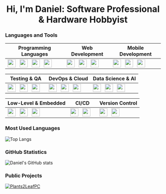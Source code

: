 <h1 align="center">Hi, I'm Daniel: Software Professional & Hardware Hobbyist</h1>

### Languages and Tools

| **Programming Languages**                                                                                                                                                                                                                 | **Web Development**                                                                                                                                                                                                               | **Mobile Development**                                                                                                                                                                                                                 |
| ----------------------------------------------------------------------------------------------------------------------------------------------------------------------------------------------------------------------------------------- | --------------------------------------------------------------------------------------------------------------------------------------------------------------------------------------------------------------------------------- | ------------------------------------------------------------------------------------------------------------------------------------------------------------------------------------------------------------------------------------- |
| <a href="https://www.google.com/search?q=javascript"><img align="left" width="26px" src="https://cdn.simpleicons.org/javascript" style="padding-right:10px;" /></a> <a href="https://www.google.com/search?q=typescript"><img align="left" width="26px" src="https://cdn.simpleicons.org/typescript" style="padding-right:10px;" /></a> <a href="https://www.google.com/search?q=python"><img align="left" width="26px" src="https://cdn.simpleicons.org/python" style="padding-right:10px;" /></a> <a href="https://www.google.com/search?q=java"><img align="left" width="26px" src="https://cdn.simpleicons.org/java" style="padding-right:10px;" /></a> | <a href="https://www.google.com/search?q=react"><img align="left" width="26px" src="https://cdn.simpleicons.org/react" style="padding-right:10px;" /></a> <a href="https://www.google.com/search?q=next.js"><img align="left" width="26px" src="https://cdn.simpleicons.org/next.js" style="padding-right:10px;" /></a> <a href="https://www.google.com/search?q=html5"><img align="left" width="26px" src="https://cdn.simpleicons.org/html5" style="padding-right:10px;" /></a>                                                                                                                                                                                             | <a href="https://www.google.com/search?q=flutter"><img align="left" width="26px" src="https://cdn.simpleicons.org/flutter" style="padding-right:10px;" /></a> <a href="https://www.google.com/search?q=react+native"><img align="left" width="26px" src="https://cdn.simpleicons.org/react" style="padding-right:10px;" /></a> <a href="https://www.google.com/search?q=swift"><img align="left" width="26px" src="https://cdn.simpleicons.org/swift" style="padding-right:10px;" /></a> |


| **Testing & QA**                                                                                                                                                                                                                         | **DevOps & Cloud**                                                                                                                                                                                                               | **Data Science & AI**                                                                                                                                                                                                               |
| --------------------------------------------------------------------------------------------------------------------------------------------------------------------------------------------------------------------------------------- | --------------------------------------------------------------------------------------------------------------------------------------------------------------------------------------------------------------------------------- | ----------------------------------------------------------------------------------------------------------------------------------------------------------------------------------------------------------------------------------- |
| <a href="https://www.google.com/search?q=cypress"><img align="left" width="26px" src="https://cdn.simpleicons.org/cypress" style="padding-right:10px;" /></a> <a href="https://www.google.com/search?q=jest"><img align="left" width="26px" src="https://cdn.simpleicons.org/jest" style="padding-right:10px;" /></a> <a href="https://www.google.com/search?q=selenium"><img align="left" width="26px" src="https://cdn.simpleicons.org/selenium" style="padding-right:10px;" /></a>                                                                                   | <a href="https://www.google.com/search?q=docker"><img align="left" width="26px" src="https://cdn.simpleicons.org/docker" style="padding-right:10px;" /></a> <a href="https://www.google.com/search?q=kubernetes"><img align="left" width="26px" src="https://cdn.simpleicons.org/kubernetes" style="padding-right:10px;" /></a> <a href="https://www.google.com/search?q=aws"><img align="left" width="26px" src="https://cdn.simpleicons.org/amazonaws" style="padding-right:10px;" /></a>                                                                                               | <a href="https://www.google.com/search?q=tensorflow"><img align="left" width="26px" src="https://cdn.simpleicons.org/tensorflow" style="padding-right:10px;" /></a> <a href="https://www.google.com/search?q=apache+spark"><img align="left" width="26px" src="https://cdn.simpleicons.org/apachespark" style="padding-right:10px;" /></a> <a href="https://www.google.com/search?q=pandas"><img align="left" width="26px" src="https://cdn.simpleicons.org/pandas/black/white" style="padding-right:10px;" /></a> |


| **Low-Level & Embedded**                                                                                                                                                                                                                 | **CI/CD**                                                                                                                                                                                                                         | **Version Control**                                                                                                                                                                                                                  |
| --------------------------------------------------------------------------------------------------------------------------------------------------------------------------------------------------------------------------------------- | --------------------------------------------------------------------------------------------------------------------------------------------------------------------------------------------------------------------------------- | ----------------------------------------------------------------------------------------------------------------------------------------------------------------------------------------------------------------------------------- |
| <a href="https://www.google.com/search?q=c"><img align="left" width="26px" src="https://cdn.simpleicons.org/c" style="padding-right:10px;" /></a> <a href="https://www.google.com/search?q=cpp"><img align="left" width="26px" src="https://cdn.simpleicons.org/cplusplus" style="padding-right:10px;" /></a> <a href="https://www.google.com/search?q=rust"><img align="left" width="26px" src="https://cdn.simpleicons.org/rust" style="padding-right:10px;" /></a>                                                                                       | <a href="https://www.google.com/search?q=github+actions"><img align="left" width="26px" src="https://cdn.simpleicons.org/githubactions" style="padding-right:10px;" /></a> <a href="https://www.google.com/search?q=jenkins"><img align="left" width="26px" src="https://cdn.simpleicons.org/jenkins" style="padding-right:10px;" /></a>                                                                                                    | <a href="https://www.google.com/search?q=git"><img align="left" width="26px" src="https://cdn.simpleicons.org/git" style="padding-right:10px;" /></a> <a href="https://www.google.com/search?q=github"><img align="left" width="26px" src="https://cdn.simpleicons.org/github" style="padding-right:10px;" /></a>                                         |



### Most Used Languages
![Top Langs](https://github-readme-stats-daniel-gros-projects.vercel.app/api/top-langs/?username=danielgros&langs_count=20&layout=compact&size_weight=0.1&count_weight=0.9&hide_title=true&exclude_repo=Obsidian-Vault)

### GitHub Statistics
![Daniel's GitHub stats](https://github-readme-stats-daniel-gros-projects.vercel.app/api?username=danielgros&show=reviews,prs_merged&show_icons=true&rank_icon=github&include_all_commits=true&disable_animations=true&hide_title=true&exclude_repo=Obsidian-Vault)

### Public Projects
[![Plants2LeafPC](https://github-readme-stats-daniel-gros-projects.vercel.app/api/pin/?username=danielgros&repo=Plants2LeafPC&description_lines_count=5)](https://github.com/danielgros/Plants2LeafPC)


<!--
### Recent Activity
<!--START_SECTION:activity-->


<!-- more stats, these only use public repos
### GitHub Trophies
![](https://github-profile-trophy.vercel.app/?username=danielgros)

### GitHub Streaks
![](https://github-readme-streak-stats.herokuapp.com/?user=danielgros)
--> 

<!--
**danielgros/danielgros** is a ✨ _special_ ✨ repository because its `README.md` (this file) appears on your GitHub profile.

Here are some ideas to get you started:

- 🔭 I’m currently working on ...
- 🌱 I’m currently learning ...
- 👯 I’m looking to collaborate on ...
- 🤔 I’m looking for help with ...
- 💬 Ask me about ...
- 📫 How to reach me: ...
- 😄 Pronouns: ...
- ⚡ Fun fact: ...
-->
